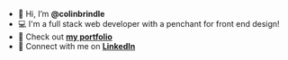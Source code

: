 - 👋 Hi, I’m **@colinbrindle**
- 💻 I'm a full stack web developer with a penchant for front end design!
- 📁 Check out **[my portfolio](https://colinbrindle.com)**
- 🤝 Connect with me on **[LinkedIn](https://linkedin.com/in/colin-brindle)**

<!---
colinbrindle/colinbrindle is a ✨ special ✨ repository because its `README.md` (this file) appears on your GitHub profile.
You can click the Preview link to take a look at your changes.
--->
